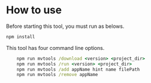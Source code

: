 # How to use
Before starting this tool, you must run as belows.

```bat
npm install
```

This tool has four command line options. 

```bat
    npm run mvtools /download <version> <project_dir>
    npm run mvtools /run <version> <project_dir>
    npm run mvtools /add appName hint name filePath
    npm run mvtools /remove appName
```
